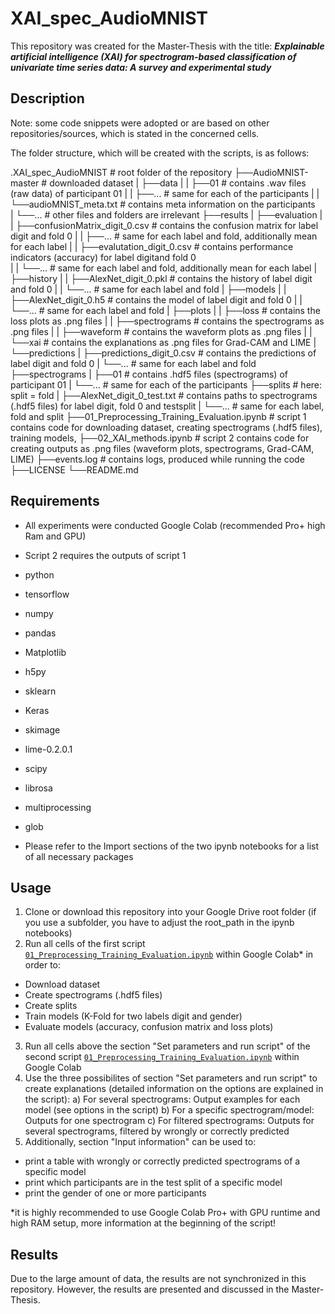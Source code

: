 # XAI_spec_AudioMNIST
This repository was created for the Master-Thesis with the title:
***Explainable artificial intelligence (XAI) for spectrogram-based classification of univariate time series data: A survey and experimental study***

## Description
Note: some code snippets were adopted or are based on other repositories/sources, which is stated in the concerned cells. 

The folder structure, which will be created with the scripts, is as follows:

.XAI_spec_AudioMNIST				# root folder of the repository
├──AudioMNIST-master				# downloaded dataset
|	├──data
|	|	├──01				# contains .wav files (raw data) of participant 01
|	|	├──...				# same for each of the participants
|	|	└──audioMNIST_meta.txt		# contains meta information on the participants							
|	└──...					# other files and folders are irrelevant
├──results
|	├──evaluation
|	|	├──confusionMatrix_digit_0.csv	# contains the confusion matrix for label digit and fold 0
|	|	├──...				# same for each label and fold, additionally mean for each label
|	|	├──evalutation_digit_0.csv	# contains performance indicators (accuracy) for label digitand fold 0	
|	|	└──...				# same for each label and fold, additionally mean for each label
|	├──history
|	|	├──AlexNet_digit_0.pkl		# contains the history of label digit and fold 0
|	|	└──...				# same for each label and fold
|	├──models
|	|	├──AlexNet_digit_0.h5		# contains the model of label digit and fold 0
|	|	└──...				# same for each label and fold
|	├──plots
|	|	├──loss				# contains the loss plots as .png files
|	|	├──spectrograms			# contains the spectrograms as .png files
|	|	├──waveform			# contains the waveform plots as .png files
|	|	└──xai				# contains the explanations as .png files for Grad-CAM and LIME
|	└──predictions
|		├──predictions_digit_0.csv	# contains the predictions of label digit and fold 0
|		└──...				# same for each label and fold	
├──spectrograms
|	├──01					# contains .hdf5 files (spectrograms) of participant 01
|	└──...					# same for each of the participants
├──splits					# here: split = fold
|	├──AlexNet_digit_0_test.txt		# contains paths to spectrograms (.hdf5 files) for label digit, fold 0 and testsplit
|	└──...					# same for each label, fold and split
├──01_Preprocessing_Training_Evaluation.ipynb	# script 1 contains code for downloading dataset, creating spectrograms (.hdf5 files), training models, 
├──02_XAI_methods.ipynb				# script 2 contains code for creating outputs as .png files (waveform plots, spectrograms, Grad-CAM, LIME) 
├──events.log					# contains logs, produced while running the code
├──LICENSE
└──README.md

## Requirements
* All experiments were conducted Google Colab (recommended Pro+ high Ram and GPU)
* Script 2 requires the outputs of script 1

* python
* tensorflow
* numpy
* pandas
* Matplotlib
* h5py
* sklearn
* Keras
* skimage
* lime-0.2.0.1
* scipy
* librosa
* multiprocessing
* glob

* Please refer to the Import sections of the two ipynb notebooks for a list of all necessary packages

## Usage
1. Clone or download this repository into your Google Drive root folder (if you use a subfolder, you have to adjust the root_path in the ipynb notebooks)
2. Run all cells of the first script  [`01_Preprocessing_Training_Evaluation.ipynb`](01_Preprocessing_Training_Evaluation.ipynb) within Google Colab* in order to:
- Download dataset
- Create spectrograms (.hdf5 files)
- Create splits
- Train models (K-Fold for two labels digit and gender)
- Evaluate models (accuracy, confusion matrix and loss plots)
3. Run all cells above the section "Set parameters and run script" of the second script [`01_Preprocessing_Training_Evaluation.ipynb`](01_Preprocessing_Training_Evaluation.ipynb) within Google Colab
4. Use the three possibilites of section "Set parameters and run script" to create explanations (detailed information on the options are explained in the script):
a) For several spectrograms: Output examples for each model (see options in the script)
b) For a specific spectrogram/model: Outputs for one spectrogram 
c) For filtered spectrograms: Outputs for several spectrograms, filtered by wrongly or correctly predicted
5. Additionally, section "Input information" can be used to:
- print a table with wrongly or correctly predicted spectrograms of a specific model
- print which participants are in the test split of a specific model
- print the gender of one or more participants



*it is highly recommended to use Google Colab Pro+ with GPU runtime and high RAM setup, more information at the beginning of the script!

## Results
Due to the large amount of data, the results are not synchronized in this repository. However, the results are presented and discussed in the Master-Thesis.





